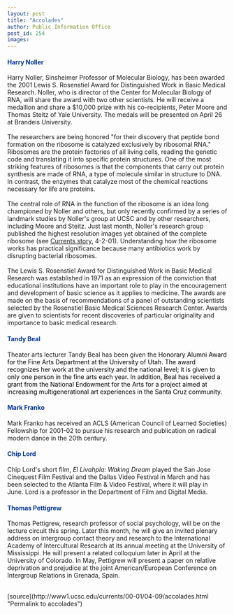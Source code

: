 ```yaml
---
layout: post
title: "Accolades"
author: Public Information Office
post_id: 254
images:
---
```


<h4>
  <font color="#003399"><b>Harry Noller</b></font>
</h4>
<p>
  Harry Noller, Sinsheimer Professor of Molecular Biology, has been awarded the 2001 Lewis S. Rosenstiel Award for Distinguished Work in Basic Medical Research. Noller, who is director of the Center for Molecular Biology of RNA, will share the award with two other scientists. He will receive a medallion and share a $10,000 prize with his co-recipients, Peter Moore and Thomas Steitz of Yale University. The medals will be presented on April 26 at Brandeis University.<br>
  <br>
  The researchers are being honored "for their discovery that peptide bond formation on the ribosome is catalyzed exclusively by ribosomal RNA." Ribosomes are the protein factories of all living cells, reading the genetic code and translating it into specific protein structures. One of the most striking features of ribosomes is that the components that carry out protein synthesis are made of RNA, a type of molecule similar in structure to DNA. In contrast, the enzymes that catalyze most of the chemical reactions necessary for life are proteins.<br>
  <br>
  The central role of RNA in the function of the ribosome is an idea long championed by Noller and others, but only recently confirmed by a series of landmark studies by Noller's group at UCSC and by other researchers, including Moore and Steitz. Just last month, Noller's research group published the highest resolution images yet obtained of the complete ribosome (see <a href="http://www.ucsc.edu/currents/00-01/04-02/ribosome.html">Currents story</a>, 4-2-01). Understanding how the ribosome works has practical significance because many antibiotics work by disrupting bacterial ribosomes.<br>
  <br>
  The Lewis S. Rosenstiel Award for Distinguished Work in Basic Medical Research was established in 1971 as an expression of the conviction that educational institutions have an important role to play in the encouragement and development of basic science as it applies to medicine. The awards are made on the basis of recommendations of a panel of outstanding scientists selected by the Rosenstiel Basic Medical Sciences Research Center. Awards are given to scientists for recent discoveries of particular originality and importance to basic medical research.
</p>
<h4>
  <font color="#003399">Tandy Beal</font>
</h4>
<p>
  Theater arts lecturer Tandy Beal has been given the <font color="#000000">Honorary Alumni Award for the Fine Arts Department at the University of Utah. The award recognizes her work at the university and the national level; it is given to only one person in the fine arts each year. In addition, Beal has received a grant from the National Endowment for the Arts for a project aimed at increasing multigenerational art experiences in the Santa Cruz community.</font>
</p>
<h4>
  <font color="#003399">Mark Franko</font>
</h4>
<p>
  Mark Franko has received an ACLS (American Council of Learned Societies) Fellowship for 2001-02 to pursue his research and publication on radical modern dance in the 20th century.
</p>
<h4>
  <font color="#003399">Chip Lord</font>
</h4>
<p>
  Chip Lord's short film, <i>El Livahpla: Waking Dream</i> played the San Jose<br>
  Cinequest Film Festival and the Dallas Video Festival in March and has<br>
  been selected to the Atlanta Film &amp; Video Festival, where it will play in<br>
  June. Lord is a professor in the Department of Film and Digital Media.
</p>
<h4>
  <font color="#003399">Thomas Pettigrew</font>
</h4>
<p>
  Thomas Pettigrew, research professor of social psychology, will be on the lecture circuit this spring. Later this month, he will give an invited plenary address on intergroup contact theory and research to the International Academy of Intercultural Research at its annual meeting at the University of Mississippi. He will present a related colloquium later in April at the University of Colorado. In May, Pettigrew will present a paper on relative deprivation and prejudice at the joint American/European Conference on Intergroup Relations in Grenada, Spain.<br>
  <br>
  </p>
[source](http://www1.ucsc.edu/currents/00-01/04-09/accolades.html "Permalink to accolades")
